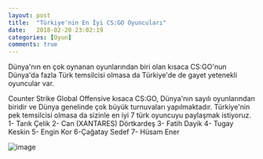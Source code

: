 ```yaml
---
layout: post
title:  "Türkiye'nin En İyi CS:GO Oyuncuları"
date:   2018-02-20 23:02:19
categories: [Oyun]
comments: true
---
```

Dünya'nın en çok oynanan oyunlarından biri olan kısaca CS:GO'nun Dünya'da fazla Türk temsilcisi olmasa da Türkiye'de de gayet yetenekli oyuncular var.

Counter Strike Global Offensive kısaca CS:GO, Dünya'nın sayılı oyunlarından biridir ve Dünya genelinde çok büyük turnuvaları yapılmaktadır. Türkiye'nin pek temsilcisi olmasa da sizinle en iyi 7 türk oyuncuyu paylaşmak istiyoruz.
1- Tarık Çelik 
2- Can (XANTARES) Dörtkardeş 
3- Fatih Dayik 
4- Tugay Keskin 
5- Engin Kor 
6-Çağatay Sedef 
7- Hüsam Ener 


![image](https://www.m-powers.net/wp-content/uploads/2016/12/cs-go-817x320.png)
